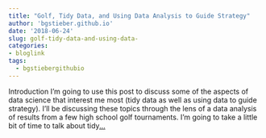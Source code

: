 ```yaml
---
title: "Golf, Tidy Data, and Using Data Analysis to Guide Strategy"
author: 'bgstieber.github.io'
date: '2018-06-24'
slug: golf-tidy-data-and-using-data-
categories:
- bloglink
tags:
  - bgstiebergithubio
---
```


IntroductionI’m going to use this post to discuss some of the aspects of data science that interest me most (tidy data as well as using data to guide strategy). I’ll be discussing these topics through the lens of a data analysis of results from a few high school golf tournaments. I’m going to take a little bit of time to talk about tidy[... <i class="fas fa-external-link-alt"></i>](https://bgstieber.github.io/post/golf-tidy-data-and-using-data-analysis-to-guide-strategy/)


